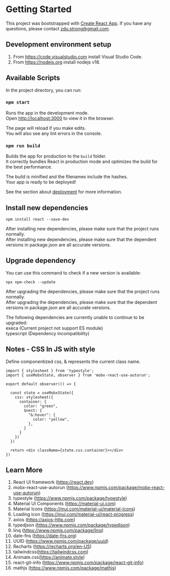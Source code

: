# Getting Started

This project was bootstrapped with [Create React App](https://github.com/facebook/create-react-app). If you have any questions, please contact zdu.strong@gmail.com.<br/>

## Development environment setup
1. From https://code.visualstudio.com install Visual Studio Code.<br/>
2. From https://nodejs.org install nodejs v18.<br/>

## Available Scripts

In the project directory, you can run:<br/>

### `npm start`

Runs the app in the development mode.<br/>
Open [http://localhost:3000](http://localhost:3000) to view it in the browser.<br/>

The page will reload if you make edits.<br/>
You will also see any lint errors in the console.<br/>

### `npm run build`

Builds the app for production to the `build` folder.<br/>
It correctly bundles React in production mode and optimizes the build for the best performance.<br/>

The build is minified and the filenames include the hashes.<br/>
Your app is ready to be deployed!<br/>

See the section about [deployment](https://facebook.github.io/create-react-app/docs/deployment) for more information.<br/>

## Install new dependencies

    npm install react --save-dev

After installing new dependencies, please make sure that the project runs normally.<br/>
After installing new dependencies, please make sure that the dependent versions in package.json are all accurate versions.<br/>

## Upgrade dependency

You can use this command to check if a new version is available:<br/>

    npx npm-check --update

After upgrading the dependencies, please make sure that the project runs normally.<br/>
After upgrading the dependencies, please make sure that the dependent versions in package.json are all accurate versions.<br/>

The following dependencies are currently unable to continue to be upgraded:<br/>
execa (Current project not support ES module)<br/>
typescript (Dependency incompatibility)<br/>

## Notes - CSS In JS with style

Define componentized css, & represents the current class name.

    import { stylesheet } from 'typestyle';
    import { useMobxState, observer } from 'mobx-react-use-autorun';

    export default observer(() => {

      const state = useMobxState({
        css: stylesheet({
          container: {
            color: "green",
            $nest: {
              "&:hover": {
                color: "yellow",
              },
            }
          }
        })
      })

      return <div className={state.css.container}></div>
    })

## Learn More

1. React UI framework (https://react.dev)<br/>
2. mobx-react-use-autorun (https://www.npmjs.com/package/mobx-react-use-autorun)
3. typestyle (https://www.npmjs.com/package/typestyle)<br/>
4. Material UI Components (https://material-ui.com)<br/>
5. Material Icons (https://mui.com/material-ui/material-icons)<br/>
6. Loading icon (https://mui.com/material-ui/react-progress)<br/>
7. axios (https://axios-http.com)
8. typedjson (https://www.npmjs.com/package/typedjson)
9. linq (https://www.npmjs.com/package/linq)<br/>
10. date-fns (https://date-fns.org)
11. UUID (https://www.npmjs.com/package/uuid)<br/>
12. Recharts (https://recharts.org/en-US)<br/>
13. tailwindcss(https://tailwindcss.com)<br/>
14. Animate.css(https://animate.style)<br/>
15. react-git-info (https://www.npmjs.com/package/react-git-info)
16. mathjs (https://www.npmjs.com/package/mathjs)
